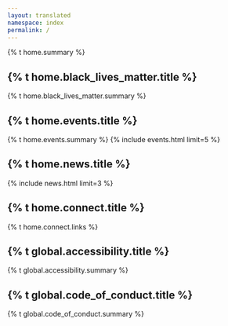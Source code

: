 ```yaml
---
layout: translated
namespace: index
permalink: /
---
```


<style>h1, .main-wrapper h2, h3 {text-align: left; font-weight: bold;}</style>
{% t home.summary %}

## {% t home.black_lives_matter.title %}
{% t home.black_lives_matter.summary %}

## {% t home.events.title %}
{% t home.events.summary %}
{% include events.html limit=5 %}

## {% t home.news.title %}
{% include news.html limit=3 %}

## {% t home.connect.title %}
{% t home.connect.links %}

## {% t global.accessibility.title %}
{% t global.accessibility.summary %}

## {% t global.code_of_conduct.title %}
{% t global.code_of_conduct.summary %}
